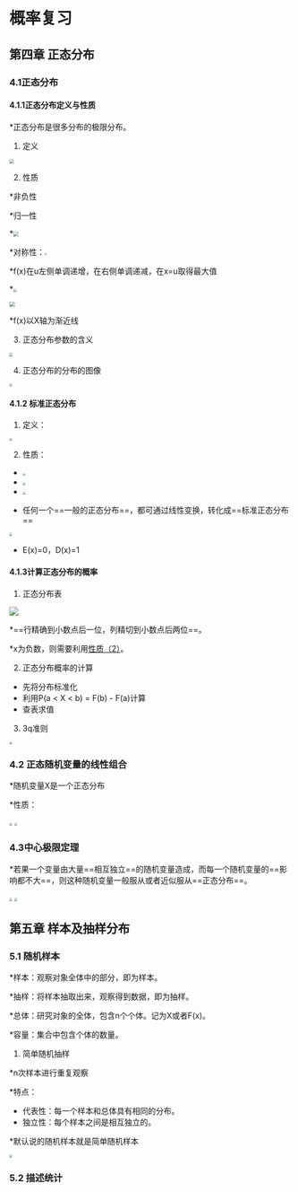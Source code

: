 # 概率复习

## 第四章 正态分布

### 4.1正态分布

#### 4.1.1正态分布定义与性质

*正态分布是很多分布的极限分布。

1. 定义

<img src=".\image\QQ图片20200816103813.png" style="zoom: 50%;" />

2. 性质

*非负性

*归一性

*<img src=".\image\QQ图片20200816104125.png" style="zoom:55%;" />

*对称性：<img src=".\image\QQ图片20200816104248.png" style="zoom:25%;" />

*f(x)在u左侧单调递增，在右侧单调递减，在x=u取得最大值

*<img src=".\image\QQ图片20200816104527.png" style="zoom:35%;" />

<img src=".\image\QQ图片20200816104530.png" style="zoom:60%;" />

*f(x)以X轴为渐近线

3. 正态分布参数的含义

<img src=".\image\QQ图片20200816104750.png" style="zoom:40%;" />

4. 正态分布的分布的图像

<img src=".\image\QQ图片20200816104914.png" style="zoom:33%;" />

#### 4.1.2 标准正态分布

1. 定义：

<img src=".\image\QQ图片20200816105029.png" style="zoom:33%;" />

2. 性质：

- <img src=".\image\QQ图片20200816105217.png" style="zoom:30%;" />

- <img src=".\image\QQ图片20200816105311.png" style="zoom:33%;" />

- <img src=".\image\QQ图片20200816105530.png" style="zoom:33%;" />

- 任何一个==一般的正态分布==，都可通过线性变换，转化成==标准正态分布==

<img src=".\image\QQ图片20200816105746.png" style="zoom:33%;" />

- E(x)=0，D(x)=1

#### 4.1.3计算正态分布的概率

1. 正态分布表

![](.\image\QQ图片20200816110053.png)

*==行精确到小数点后一位，列精切到小数点后两位==。

*x为负数，则需要利用[性质（2）]()。

2. 正态分布概率的计算

- 先将分布标准化
- 利用P(a < X < b) = F(b) - F(a)计算
- 查表求值

3. 3q准则

<img src=".\image\QQ图片20200816110757.png" style="zoom:33%;" />





### 4.2 正态随机变量的线性组合

*随机变量X是一个正态分布

*性质：

<img src=".\image\QQ图片20200816111435.png" style="zoom:33%;" />

<img src=".\image\QQ图片20200816111522.png" style="zoom:33%;" />

### 4.3中心极限定理

*若果一个变量由大量==相互独立==的随机变量造成，而每一个随机变量的==影响都不大==，则这种随机变量一般服从或者近似服从==正态分布==。

<img src=".\image\QQ图片20200816111925.png" style="zoom:33%;" />

<img src=".\image\QQ图片20200816112012.png" style="zoom:33%;" />



## 第五章 样本及抽样分布

### 5.1 随机样本

*样本：观察对象全体中的部分，即为样本。

*抽样：将样本抽取出来，观察得到数据，即为抽样。

*总体：研究对象的全体，包含n个个体。记为X或者F(x)。

*容量：集合中包含个体的数量。

1. 简单随机抽样

*n次样本进行重复观察

*特点：

- 代表性：每一个样本和总体具有相同的分布。
- 独立性：每个样本之间是相互独立的。

*默认说的随机样本就是简单随机样本

<img src=".\image\QQ图片20200816120402.png" style="zoom:33%;" />

### 5.2 描述统计


